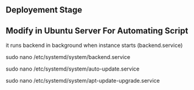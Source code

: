 Deployement Stage
----

Modify in Ubuntu Server For Automating Script
--
it runs backend in background when instance starts (backend.service)

sudo nano /etc/systemd/system/backend.service

sudo nano /etc/systemd/system/auto-update.service

sudo nano /etc/systemd/system/apt-update-upgrade.service



